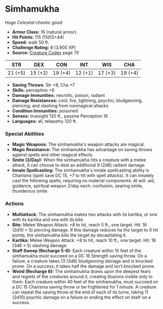 # Simhamukha

*Huge* *Celestial* *chaotic good*

- **Armor Class:** 16 (natural armor)
- **Hit Points:** 115 (11d12+44)
- **Speed:** walk 50 ft.
- **Challenge Rating:** 8 (3,900 XP)
- **Source:** [Creature Codex](https://koboldpress.com/kpstore/product/creature-codex-for-5th-edition-dnd) page 70

| STR | DEX | CON | INT | WIS | CHA |
| --- | --- | --- | --- | --- | --- |
| 21 (+5) | 15 (+2) | 19 (+4) | 12 (+1) | 17 (+3) | 19 (+4) |

- **Saving Throws**: Str +8, Cha +7
- **Skills:** perception +6
- **Damage Immunities:** necrotic, poison, radiant
- **Damage Resistances:** cold, fire, lightning, psychic; bludgeoning, piericing, and slashing from nonmagical attacks
- **Condition Immunities:** poisoned
- **Senses:** truesight 120 ft., passive Perception 16
- **Languages:** all, telepathy 120 ft.

### Special Abilities

- **Magic Weapons:** The simhamukha's weapon attacks are magical.
- **Magic Resistance:** The simhamukha has advantage on saving throws against spells and other magical effects.
- **Smite (3/Day):** When the simhamukha hits a creature with a melee attack, it can choose to deal an additional 9 (2d8) radiant damage.
- **Innate Spellcasting:** The simhamukha's innate spellcasting ability is Charisma (spell save DC 15, +7 to hit with spell attacks). It can innately cast the following spells, requiring no material components:
At will: aid, guidance, spiritual weapon
2/day each: confusion, searing smite, thunderous smite

### Actions

- **Multiattack:** The simhamukha makes two attacks with its kartika, or one with its kartika and one with its bite.
- **Bite:** Melee Weapon Attack: +8 to hit, reach 5 ft., one target. Hit: 16 (2d10 + 5) piercing damage. If this damage reduces ha the target to 0 hit points, the simhamukha kills the target by decapitating it.
- **Kartika:** Melee Weapon Attack: +8 to hit, reach 10 ft., one target. Hit: 18 (3d8 + 5) slashing damage.
- **Staff Sweep (Recharge 5-6):** Each creature within 15 feet of the simhamukha must succeed on a DC 16 Strength saving throw. On a failure, a creature takes 13 (3d8) bludgeoning damage and is knocked prone. On a success, it takes half the damage and isn't knocked prone.
- **Weird (Recharge 6):** The simhamukha draws upon the deepest fears and regrets of the creatures around it, creating illusions visible only to them. Each creature within 40 feet of the simhamukha, must succeed on a DC 15 Charisma saving throw or be frightened for 1 minute. A creature can repeat the saving throw at the end of each of its turns, taking 11 (2d10) psychic damage on a failure or ending the effect on itself on a success.


